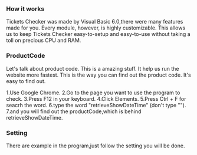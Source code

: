 ### How it works

Tickets Checker was made by Visual Basic 6.0,there were many features made for you.
Every module, however, is highly customizable.
This allows us to keep Tickets Checker easy-to-setup and easy-to-use without taking a toll on precious CPU and RAM.

### ProductCode

Let's talk about product code.
This is a amazing stuff.
It help us run the website more fastest.
This is the way you can find out the product code.
It's easy to find out.

1.Use Google Chrome.
2.Go to the page you want to use the program to check.
3.Press F12 in your keyboard.
4.Click Elements.
5.Press Ctrl + F for seacrh the word.
6.type the word "retrieveShowDateTime" (don't type "").
7.and you will find out the productCode,which is behind retrieveShowDateTime.

### Setting

There are example in the program,just follow the setting you will be done.